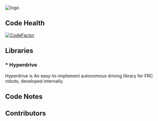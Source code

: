 ![logo](https://github.com/FRC-3695/2023-Season---Crescendo/blob/master/Logo.jpeg?raw=true)
## Code Health
[![CodeFactor](https://www.codefactor.io/repository/github/frc-3695/codebase/badge)](https://www.codefactor.io/repository/github/frc-3695/codebase)
## Libraries
### * Hyperdrive
Hyperdrive is An easy-to-implement autonomous driving library for FRC robots, developed internally.
## Code Notes
## Contributors

